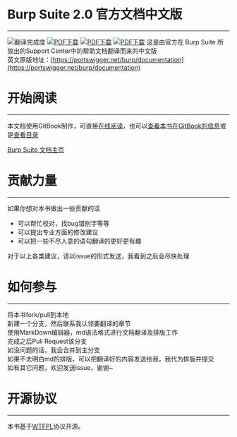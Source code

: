 # Burp Suite 2.0 官方文档中文版
-------------------------
![翻译完成度](https://img.shields.io/badge/翻译完成度-5/88-green.svg?style=plastic) [![PDF下载](https://img.shields.io/badge/downloads-PDF-blue.svg?style=plastic)](https://legacy.gitbook.com/download/pdf/book/yw9381/burp_suite_documentation_2_0_zh_cn) [![PDF下载](https://img.shields.io/badge/downloads-ePub-blue.svg?style=plastic)](https://legacy.gitbook.com/download/epub/book/yw9381/burp_suite_documentation_2_0_zh_cn) [![PDF下载](https://img.shields.io/badge/downloads-Mobi-blue.svg?style=plastic)](https://legacy.gitbook.com/download/mobi/book/yw9381/burp_suite_documentation_2_0_zh_cn) 
这是由官方在 Burp Suite 所放出的Support Center中的帮助文档翻译而来的中文版  
英文原版地址：[https://portswigger.net/burp/documentation](https://portswigger.net/burp/documentation)  

# 开始阅读
---------
本文档使用GitBook制作，可直接[在线阅读](https://yw9381.gitbooks.io/burp_suite_documentation_2_0_zh_cn/content/)，也可以[查看本书在GitBook的信息](https://legacy.gitbook.com/book/yw9381/burp_suite_documentation_2_0_zh_cn/details)或是[查看目录](contents.md)

[Burp Suite 文档主页](index.md)

# 贡献力量
-------------------------
如果你想对本书做出一些贡献的话

- 可以帮忙校对，找bug错别字等等
- 可以提出专业方面的修改建议
- 可以把一些不尽人意的语句翻译的更好更有趣

对于以上各类建议，请以issue的形式发送，我看到之后会尽快处理

# 如何参与
-------------------------
将本书fork/pull到本地  
新建一个分支，然后联系我认领要翻译的章节  
使用MarkDown编辑器，md语法格式进行文档翻译及排版工作  
完成之后Pull Request该分支  
如没问题的话，我会合并到主分支  
如果不太明白md的排版，可以把翻译好的内容发送给我，我代为排版并提交  
如有其它问题，欢迎发送issue，谢谢~

# 开源协议
-------------------------
本书基于[WTFPL](https://en.wikipedia.org/wiki/WTFPL)协议开源。